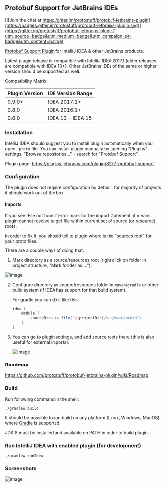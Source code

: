 ## Protobuf Support for JetBrains IDEs

[![Join the chat at https://gitter.im/protostuff/protobuf-jetbrains-plugin](https://badges.gitter.im/protostuff/protobuf-jetbrains-plugin.svg)](https://gitter.im/protostuff/protobuf-jetbrains-plugin?utm_source=badge&utm_medium=badge&utm_campaign=pr-badge&utm_content=badge)

[Protobuf Support Plugin](https://plugins.jetbrains.com/plugin/8277) for IntelliJ IDEA & other JetBrains products.

Latest plugin release is compatible with IntelliJ IDEA 2017.1 (older releases are compatible with IDEA 13+). 
Other JetBrains IDEs of the same or higher version should be supported as well. 

Compatibility Matrix:

| Plugin Version  | IDE Version Range  |
|-----------------|--------------------|
| 0.9.0+          | IDEA 2017.1+       |
| 0.8.0           | IDEA 2016.1+       |
| 0.6.0           | IDEA 13 - IDEA 15  |


### Installation

IntelliJ IDEA should suggest you to install plugin automatically 
when you open `.proto` file.
You can install plugin manually by opening "Plugins" settings, 
"Browse repositories..." - search for "Protobuf Support".

Plugin page: https://plugins.jetbrains.com/plugin/8277-protobuf-support

### Configuration

The plugin does not require configuration by default, for majority of projects it should work out of the box.

#### Imports

If you see 'File not found' error mark for the import statement, it means plugin cannot resolve target file within current set of source (or resource) roots.

In order to fix it, you should tell to plugin where is the "sources root" for your proto files.

There are a couple ways of doing that:

1. Mark directory as a source/resources root (right click on folder in project structure, "Mark forlder as...."):

![image](https://user-images.githubusercontent.com/4040120/28202383-c96d6f08-687d-11e7-905d-53dfcf6e0799.png)

2. Configure directory as source/resources folder in `maven`/`gradle` or other build system (if IDEA has support for that build system). 

   For gradle you can do it like this:
   ```gradle
   idea {
       module {
           sourceDirs += file("${projectDir}/src/main/proto")
       }
   }
   ```

3. You can go to plugin settings, and add source roots there (this is also useful for external imports):

   ![image](https://user-images.githubusercontent.com/4040120/28202438-0fbe29ca-687e-11e7-964a-bb1f10dfcd4f.png)

### Roadmap

https://github.com/protostuff/protobuf-jetbrains-plugin/wiki/Roadmap

### Build

Run following command in the shell:

```
./gradlew build
```

It should be possible to run build on any platform (Linux, Windows, MacOS) where
[Gradle](https://gradle.org/) is supported.

JDK 8 must be installed and available on PATH in order to build plugin.

### Run IntelliJ IDEA with enabled plugin (for development)

```
./gradlew runIdea
```

### Screenshots

![image](https://github.com/protostuff/protostuff-jetbrains-plugin/wiki/sample-2016-04-11.png)


